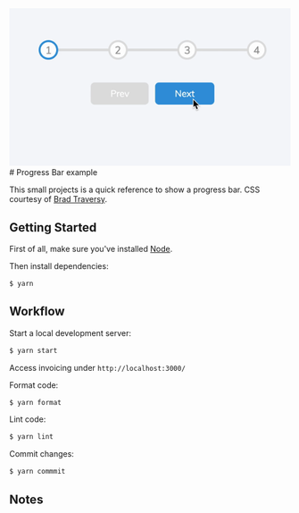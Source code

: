 <div align="center" >
  <img src="progress-bar.gif" alt="progress bar" title="progress bar" width="600px" />
</div>
# Progress Bar example

This small projects is a quick reference to show a progress bar. CSS courtesy of [Brad Traversy](https://github.com/bradtraversy).

## Getting Started

First of all, make sure you&#39;ve installed [Node](https://nodejs.org).

Then install dependencies:

```bash
$ yarn
```

## Workflow

Start a local development server:

```bash
$ yarn start
```

Access invoicing under `http://localhost:3000/`

Format code:

```bash
$ yarn format
```

Lint code:

```bash
$ yarn lint
```

Commit changes:

```bash
$ yarn commmit
```

## Notes

